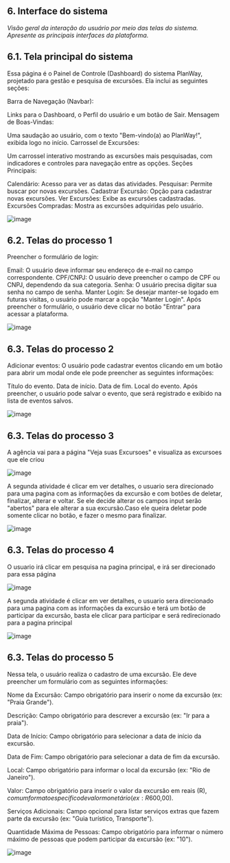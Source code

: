 
## 6. Interface do sistema

_Visão geral da interação do usuário por meio das telas do sistema. Apresente as principais interfaces da plataforma._

## 6.1. Tela principal do sistema

Essa página é o Painel de Controle (Dashboard) do sistema PlanWay, projetado para gestão e pesquisa de excursões. Ela inclui as seguintes seções:

Barra de Navegação (Navbar):

Links para o Dashboard, o Perfil do usuário e um botão de Sair.
Mensagem de Boas-Vindas:

Uma saudação ao usuário, com o texto "Bem-vindo(a) ao PlanWay!", exibida logo no início.
Carrossel de Excursões:

Um carrossel interativo mostrando as excursões mais pesquisadas, com indicadores e controles para navegação entre as opções.
Seções Principais:

Calendário: Acesso para ver as datas das atividades.
Pesquisar: Permite buscar por novas excursões.
Cadastrar Excursão: Opção para cadastrar novas excursões.
Ver Excursões: Exibe as excursões cadastradas.
Excursões Compradas: Mostra as excursões adquiridas pelo usuário.

![image](images/telaPrincipal.jpeg)


## 6.2. Telas do processo 1

Preencher o formulário de login:

Email: O usuário deve informar seu endereço de e-mail no campo correspondente.
CPF/CNPJ: O usuário deve preencher o campo de CPF ou CNPJ, dependendo da sua categoria.
Senha: O usuário precisa digitar sua senha no campo de senha.
Manter Login: Se desejar manter-se logado em futuras visitas, o usuário pode marcar a opção "Manter Login".
Após preencher o formulário, o usuário deve clicar no botão "Entrar" para acessar a plataforma.

![image](images/telaProcesso1.jpeg)


## 6.3. Telas do processo 2

Adicionar eventos: O usuário pode cadastrar eventos clicando em um botão para abrir um modal onde ele pode preencher as seguintes informações:

Título do evento.
Data de início.
Data de fim.
Local do evento. Após preencher, o usuário pode salvar o evento, que será registrado e exibido na lista de eventos salvos.

![image](images/telaProcesso2.jpeg)


## 6.3. Telas do processo 3

A agência vai para a página "Veja suas Excursoes" e visualiza as excursoes que ele criou

![image](images/Atividade1Processo3.jpeg)

A segunda atividade é clicar em ver detalhes, o usuario sera direcionado para uma pagina com as informações da excursão e com botões de deletar, finalizar, alterar e voltar. Se ele decide alterar os campos input serão "abertos" para ele alterar a sua excursão.Caso ele queira deletar pode somente clicar no botão, e fazer o mesmo para finalizar.

![image](images/Atividade2Processo3.jpeg)


## 6.3. Telas do processo 4

O usuario irá clicar em pesquisa na pagina principal, e irá ser direcionado para essa página

![image](images/Atividade1Processo4.jpeg)

A segunda atividade é clicar em ver detalhes, o usuario sera direcionado para uma pagina com as informações da excursão e terá um botão de participar da excursão, basta ele clicar para participar e será redirecionado para a pagina principal

![image](images/Atividade2Processo4.jpeg)


## 6.3. Telas do processo 5

Nessa tela, o usuário realiza o cadastro de uma excursão. Ele deve preencher um formulário com as seguintes informações:

Nome da Excursão: Campo obrigatório para inserir o nome da excursão (ex: "Praia Grande").

Descrição: Campo obrigatório para descrever a excursão (ex: "Ir para a praia").

Data de Início: Campo obrigatório para selecionar a data de início da excursão.

Data de Fim: Campo obrigatório para selecionar a data de fim da excursão.

Local: Campo obrigatório para informar o local da excursão (ex: "Rio de Janeiro").

Valor: Campo obrigatório para inserir o valor da excursão em reais (R$), com um formato específico de valor monetário (ex: R$600,00).

Serviços Adicionais: Campo opcional para listar serviços extras que fazem parte da excursão (ex: "Guia turístico, Transporte").

Quantidade Máxima de Pessoas: Campo obrigatório para informar o número máximo de pessoas que podem participar da excursão (ex: "10").

![image](images/telaProcesso5%20(2).jpeg)








